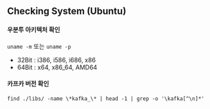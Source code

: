 ## Checking System (Ubuntu)

#### 우분투 아키텍처 확인

```uname -m``` 또는 ```uname -p```

* 32Bit : i386, i586, i686, x86
* 64Bit : x64, x86_64, AMD64



#### 카프카 버전 확인

```find ./libs/ -name \*kafka_\* | head -1 | grep -o '\kafka[^\n]*'```

